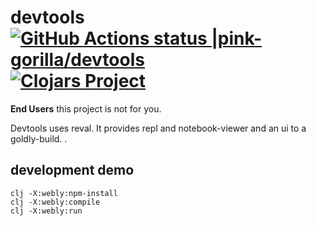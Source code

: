 # devtools [![GitHub Actions status |pink-gorilla/devtools](https://github.com/pink-gorilla/devtools/workflows/CI/badge.svg)](https://github.com/pink-gorilla/devtools/actions?workflow=CI)[![Clojars Project](https://img.shields.io/clojars/v/org.pinkgorilla/devtools.svg)](https://clojars.org/org.pinkgorilla/devtools)

**End Users** this project is not for you.


Devtools uses reval.
It provides repl and notebook-viewer
and an ui to a goldly-build.
.

## development demo

```
clj -X:webly:npm-install
clj -X:webly:compile
clj -X:webly:run

```
